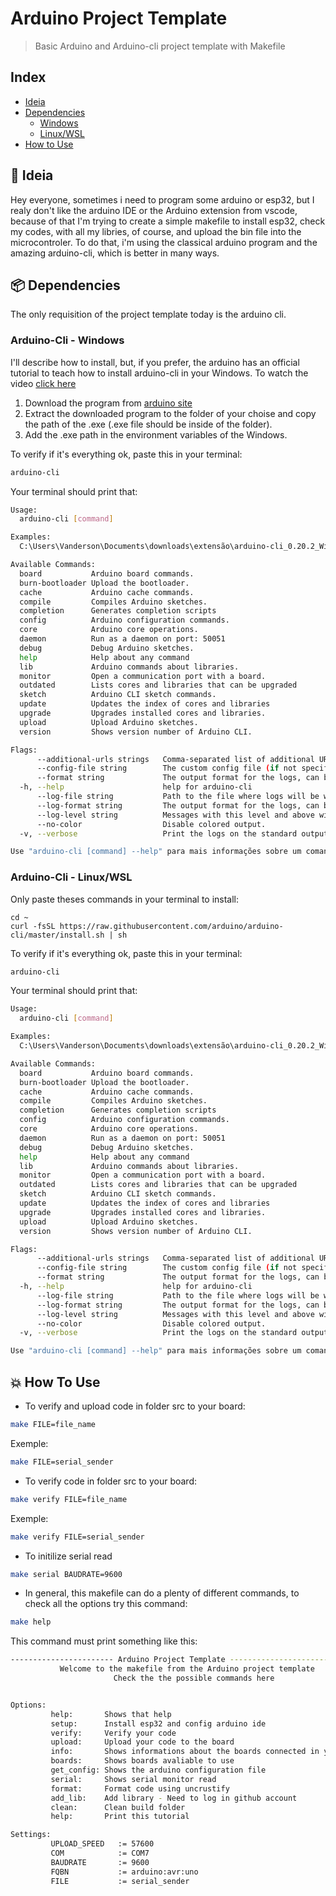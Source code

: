 # Arduino Project Template

> Basic Arduino and Arduino-cli project template with Makefile

## Index<!-- omit in toc -->
- [Ideia](#%F0%9F%9A%80-ideia)
- [Dependencies](#%F0%9F%93%A6-dependencies)
    - [Windows](#arduino-cli---windows)
    - [Linux/WSL](#arduino-cli---linuxwsl)
- [How to Use](#%F0%9F%92%A5-how-to-use)

## 🚀 Ideia 
Hey everyone, sometimes i need to program some arduino or esp32, but I realy don't like the arduino IDE or the Arduino extension from vscode, because of that I'm trying to create a simple makefile to install esp32, check my codes, with all my libries, of course, and upload the bin file into the microcontroler.
To do that, i'm using the classical arduino program and the amazing arduino-cli, which is better in many ways.

## 📦 Dependencies
The only requisition of the project template today is the arduino cli. 
### Arduino-Cli - Windows

I'll describe how to install, but, if you prefer, the arduino has an official tutorial to teach how to install arduino-cli in your Windows. To watch the video [click here](https://youtu.be/1jMWsFER-Bc)

1. Download the program from [arduino site](https://arduino.github.io/arduino-cli/dev/installation/)
2. Extract the downloaded program to the folder of your choise and copy the path of the .exe (.exe file should be inside of the folder).
3. Add the .exe path in the environment variables of the Windows.

To verify if it's everything ok, paste this in your terminal:

```bash
arduino-cli
```

Your terminal should print that:

```bash
Usage:
  arduino-cli [command]

Examples:
  C:\Users\Vanderson\Documents\downloads\extensão\arduino-cli_0.20.2_Windows_64bit\arduino-cli.exe <command> [flags...]

Available Commands:
  board           Arduino board commands.
  burn-bootloader Upload the bootloader.
  cache           Arduino cache commands.
  compile         Compiles Arduino sketches.
  completion      Generates completion scripts
  config          Arduino configuration commands.
  core            Arduino core operations.
  daemon          Run as a daemon on port: 50051
  debug           Debug Arduino sketches.
  help            Help about any command
  lib             Arduino commands about libraries.
  monitor         Open a communication port with a board.
  outdated        Lists cores and libraries that can be upgraded
  sketch          Arduino CLI sketch commands.
  update          Updates the index of cores and libraries
  upgrade         Upgrades installed cores and libraries.
  upload          Upload Arduino sketches.
  version         Shows version number of Arduino CLI.

Flags:
      --additional-urls strings   Comma-separated list of additional URLs for the Boards Manager.
      --config-file string        The custom config file (if not specified the default will be used).
      --format string             The output format for the logs, can be: text, json, jsonmini (default "text")
  -h, --help                      help for arduino-cli
      --log-file string           Path to the file where logs will be written.
      --log-format string         The output format for the logs, can be: text, json
      --log-level string          Messages with this level and above will be logged. Valid levels are: trace, debug, info, warn, error, fatal, panic
      --no-color                  Disable colored output.
  -v, --verbose                   Print the logs on the standard output.

Use "arduino-cli [command] --help" para mais informações sobre um comando.

```

### Arduino-Cli - Linux/WSL

Only paste theses commands in your terminal to install:

```
cd ~
curl -fsSL https://raw.githubusercontent.com/arduino/arduino-cli/master/install.sh | sh
```

To verify if it's everything ok, paste this in your terminal:

```bash
arduino-cli
```

Your terminal should print that:

```bash
Usage:
  arduino-cli [command]

Examples:
  C:\Users\Vanderson\Documents\downloads\extensão\arduino-cli_0.20.2_Windows_64bit\arduino-cli.exe <command> [flags...]

Available Commands:
  board           Arduino board commands.
  burn-bootloader Upload the bootloader.
  cache           Arduino cache commands.
  compile         Compiles Arduino sketches.
  completion      Generates completion scripts
  config          Arduino configuration commands.
  core            Arduino core operations.
  daemon          Run as a daemon on port: 50051
  debug           Debug Arduino sketches.
  help            Help about any command
  lib             Arduino commands about libraries.
  monitor         Open a communication port with a board.
  outdated        Lists cores and libraries that can be upgraded
  sketch          Arduino CLI sketch commands.
  update          Updates the index of cores and libraries
  upgrade         Upgrades installed cores and libraries.
  upload          Upload Arduino sketches.
  version         Shows version number of Arduino CLI.

Flags:
      --additional-urls strings   Comma-separated list of additional URLs for the Boards Manager.
      --config-file string        The custom config file (if not specified the default will be used).
      --format string             The output format for the logs, can be: text, json, jsonmini (default "text")
  -h, --help                      help for arduino-cli
      --log-file string           Path to the file where logs will be written.
      --log-format string         The output format for the logs, can be: text, json
      --log-level string          Messages with this level and above will be logged. Valid levels are: trace, debug, info, warn, error, fatal, panic
      --no-color                  Disable colored output.
  -v, --verbose                   Print the logs on the standard output.

Use "arduino-cli [command] --help" para mais informações sobre um comando.

```

## 💥 How To Use

- To verify and upload code in folder src to your board:
```bash
make FILE=file_name
```
Exemple:
```bash
make FILE=serial_sender
```

- To verify code in folder src to your board:
```bash
make verify FILE=file_name
```
Exemple:
```bash
make verify FILE=serial_sender
```

- To initilize serial read
```bash
make serial BAUDRATE=9600
```

- In general, this makefile can do a plenty of different commands, to check all the options try this command:
```bash
make help
```
This command must print something like this:
```bash
----------------------- Arduino Project Template ------------------------------
           Welcome to the makefile from the Arduino project template
                       Check the the possible commands here


Options:
         help:       Shows that help
         setup:      Install esp32 and config arduino ide
         verify:     Verify your code
         upload:     Upload your code to the board
         info:       Shows informations about the boards connected in your computer
         boards:     Shows boards avaliable to use
         get_config: Shows the arduino configuration file
         serial:     Shows serial monitor read
         format:     Format code using uncrustify
         add_lib:    Add library - Need to log in github account
         clean:      Clean build folder
         help:       Print this tutorial

Settings:
         UPLOAD_SPEED   := 57600
         COM            := COM7
         BAUDRATE       := 9600
         FQBN           := arduino:avr:uno
         FILE           := serial_sender
```

